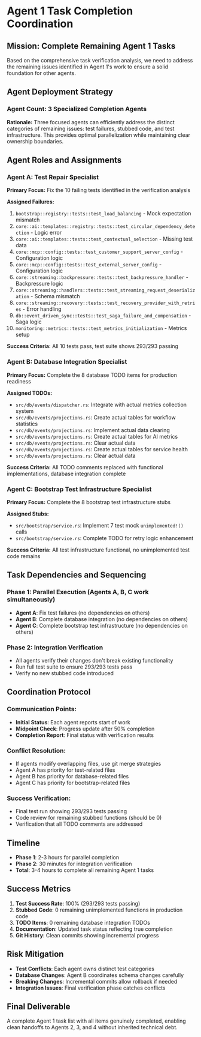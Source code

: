# Agent 1 Task Completion Coordination

## Mission: Complete Remaining Agent 1 Tasks

Based on the comprehensive task verification analysis, we need to address the remaining issues identified in Agent 1's work to ensure a solid foundation for other agents.

## Agent Deployment Strategy

### Agent Count: 3 Specialized Completion Agents

**Rationale:** Three focused agents can efficiently address the distinct categories of remaining issues: test failures, stubbed code, and test infrastructure. This provides optimal parallelization while maintaining clear ownership boundaries.

## Agent Roles and Assignments

### Agent A: Test Repair Specialist
**Primary Focus:** Fix the 10 failing tests identified in the verification analysis

**Assigned Failures:**
1. `bootstrap::registry::tests::test_load_balancing` - Mock expectation mismatch
2. `core::ai::templates::registry::tests::test_circular_dependency_detection` - Logic error
3. `core::ai::templates::tests::test_contextual_selection` - Missing test data
4. `core::mcp::config::tests::test_customer_support_server_config` - Configuration logic
5. `core::mcp::config::tests::test_external_server_config` - Configuration logic
6. `core::streaming::backpressure::tests::test_backpressure_handler` - Backpressure logic
7. `core::streaming::handlers::tests::test_streaming_request_deserialization` - Schema mismatch
8. `core::streaming::recovery::tests::test_recovery_provider_with_retries` - Error handling
9. `db::event_driven_sync::tests::test_saga_failure_and_compensation` - Saga logic
10. `monitoring::metrics::tests::test_metrics_initialization` - Metrics setup

**Success Criteria:** All 10 tests pass, test suite shows 293/293 passing

### Agent B: Database Integration Specialist  
**Primary Focus:** Complete the 8 database TODO items for production readiness

**Assigned TODOs:**
- `src/db/events/dispatcher.rs`: Integrate with actual metrics collection system
- `src/db/events/projections.rs`: Create actual tables for workflow statistics
- `src/db/events/projections.rs`: Implement actual data clearing
- `src/db/events/projections.rs`: Create actual tables for AI metrics  
- `src/db/events/projections.rs`: Clear actual data
- `src/db/events/projections.rs`: Create actual tables for service health
- `src/db/events/projections.rs`: Clear actual data

**Success Criteria:** All TODO comments replaced with functional implementations, database integration complete

### Agent C: Bootstrap Test Infrastructure Specialist
**Primary Focus:** Complete the 8 bootstrap test infrastructure stubs

**Assigned Stubs:**
- `src/bootstrap/service.rs`: Implement 7 test mock `unimplemented!()` calls
- `src/bootstrap/service.rs`: Complete TODO for retry logic enhancement

**Success Criteria:** All test infrastructure functional, no unimplemented test code remains

## Task Dependencies and Sequencing

### Phase 1: Parallel Execution (Agents A, B, C work simultaneously)
- **Agent A**: Fix test failures (no dependencies on others)
- **Agent B**: Complete database integration (no dependencies on others)  
- **Agent C**: Complete bootstrap test infrastructure (no dependencies on others)

### Phase 2: Integration Verification
- All agents verify their changes don't break existing functionality
- Run full test suite to ensure 293/293 tests pass
- Verify no new stubbed code introduced

## Coordination Protocol

### Communication Points:
- **Initial Status**: Each agent reports start of work
- **Midpoint Check**: Progress update after 50% completion
- **Completion Report**: Final status with verification results

### Conflict Resolution:
- If agents modify overlapping files, use git merge strategies
- Agent A has priority for test-related files
- Agent B has priority for database-related files
- Agent C has priority for bootstrap-related files

### Success Verification:
- Final test run showing 293/293 tests passing
- Code review for remaining stubbed functions (should be 0)
- Verification that all TODO comments are addressed

## Timeline

- **Phase 1**: 2-3 hours for parallel completion
- **Phase 2**: 30 minutes for integration verification
- **Total**: 3-4 hours to complete all remaining Agent 1 tasks

## Success Metrics

1. **Test Success Rate**: 100% (293/293 tests passing)
2. **Stubbed Code**: 0 remaining unimplemented functions in production code
3. **TODO Items**: 0 remaining database integration TODOs
4. **Documentation**: Updated task status reflecting true completion
5. **Git History**: Clean commits showing incremental progress

## Risk Mitigation

- **Test Conflicts**: Each agent owns distinct test categories
- **Database Changes**: Agent B coordinates schema changes carefully
- **Breaking Changes**: Incremental commits allow rollback if needed
- **Integration Issues**: Final verification phase catches conflicts

## Final Deliverable

A complete Agent 1 task list with all items genuinely completed, enabling clean handoffs to Agents 2, 3, and 4 without inherited technical debt.
